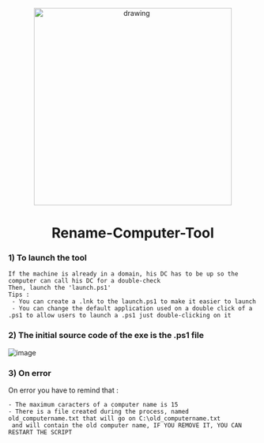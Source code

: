 <p align="center">
    <img src="https://user-images.githubusercontent.com/114468569/236483898-d9d94370-3a77-4262-8349-f592b859f3f9.png" alt="drawing" style="width:400px;">
</p>

<div align="center">
    <h1> 
        Rename-Computer-Tool
    </h1>
</div>

### 1) To launch the tool
```
If the machine is already in a domain, his DC has to be up so the computer can call his DC for a double-check
Then, launch the 'launch.ps1'
Tips :
 - You can create a .lnk to the launch.ps1 to make it easier to launch
 - You can change the default application used on a double click of a .ps1 to allow users to launch a .ps1 just double-clicking on it
```
### 2) The initial source code of the exe is the .ps1 file 

![image](https://github.com/SentinelSamuel/Rename-Computer-Tool/assets/114468569/58edc875-20bc-491a-8ee9-a2baa7ddaf4d)

### 3) On error

On error you have to remind that : 
```
- The maximum caracters of a computer name is 15
- There is a file created during the process, named old_computername.txt that will go on C:\old_computername.txt
 and will contain the old computer name, IF YOU REMOVE IT, YOU CAN RESTART THE SCRIPT
```
